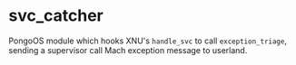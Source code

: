 # svc_catcher

PongoOS module which hooks XNU's `handle_svc` to call `exception_triage`,
sending a supervisor call Mach exception message to userland.
